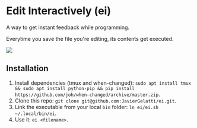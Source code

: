 # Edit Interactively (ei)
A way to get instant feedback while programming.

Everytime you save the file you're editing, its contents get executed.

![](https://media.giphy.com/media/gFECBcXYhudnkLctdH/source.gif)

## Installation
1. Install dependencies (tmux and when-changed): `sudo apt install tmux && sudo apt install python-pip && pip install https://github.com/joh/when-changed/archive/master.zip`.
2. Clone this repo: `git clone git@github.com:JavierGelatti/ei.git`.
3. Link the executable from your local `bin` folder: `ln ei/ei.sh ~/.local/bin/ei`.
4. Use it: `ei <filename>`.
